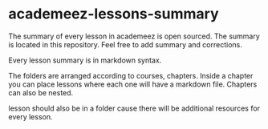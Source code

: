 # academeez-lessons-summary

The summary of every lesson in academeez is open sourced.
The summary is located in this repository.
Feel free to add summary and corrections.

Every lesson summary is in markdown syntax.

The folders are arranged according to courses, chapters.
Inside a chapter you can place lessons where each one will have a markdown file.
Chapters can also be nested.

lesson should also be in a folder cause there will be additional resources for every lesson.

